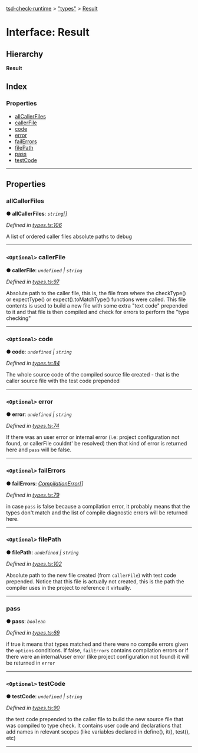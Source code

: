 [tsd-check-runtime](../README.md) > ["types"](../modules/_types_.md) > [Result](../interfaces/_types_.result.md)

# Interface: Result

## Hierarchy

**Result**

## Index

### Properties

* [allCallerFiles](_types_.result.md#allcallerfiles)
* [callerFile](_types_.result.md#callerfile)
* [code](_types_.result.md#code)
* [error](_types_.result.md#error)
* [failErrors](_types_.result.md#failerrors)
* [filePath](_types_.result.md#filepath)
* [pass](_types_.result.md#pass)
* [testCode](_types_.result.md#testcode)

---

## Properties

<a id="allcallerfiles"></a>

###  allCallerFiles

**● allCallerFiles**: *`string`[]*

*Defined in [types.ts:106](https://github.com/cancerberoSgx/tsd-check-runtime/blob/a00c97c/src/types.ts#L106)*

A list of ordered caller files absolute paths to debug

___
<a id="callerfile"></a>

### `<Optional>` callerFile

**● callerFile**: *`undefined` \| `string`*

*Defined in [types.ts:97](https://github.com/cancerberoSgx/tsd-check-runtime/blob/a00c97c/src/types.ts#L97)*

Absolute path to the caller file, this is, the file from where the checkType() or expectType() or expect().toMatchType() functions were called. This file contents is used to build a new file with some extra "text code" prepended to it and that file is then compiled and check for errors to perform the "type checking"

___
<a id="code"></a>

### `<Optional>` code

**● code**: *`undefined` \| `string`*

*Defined in [types.ts:84](https://github.com/cancerberoSgx/tsd-check-runtime/blob/a00c97c/src/types.ts#L84)*

The whole source code of the compiled source file created - that is the caller source file with the test code prepended

___
<a id="error"></a>

### `<Optional>` error

**● error**: *`undefined` \| `string`*

*Defined in [types.ts:74](https://github.com/cancerberoSgx/tsd-check-runtime/blob/a00c97c/src/types.ts#L74)*

If there was an user error or internal error (i.e: project configuration not found, or callerFile couldnt' be resolved) then that kind of error is returned here and `pass` will be false.

___
<a id="failerrors"></a>

### `<Optional>` failErrors

**● failErrors**: *[CompilationError](_types_.compilationerror.md)[]*

*Defined in [types.ts:79](https://github.com/cancerberoSgx/tsd-check-runtime/blob/a00c97c/src/types.ts#L79)*

in case `pass` is false because a compilation error, it probably means that the types don't match and the list of compile diagnostic errors will be returned here.

___
<a id="filepath"></a>

### `<Optional>` filePath

**● filePath**: *`undefined` \| `string`*

*Defined in [types.ts:102](https://github.com/cancerberoSgx/tsd-check-runtime/blob/a00c97c/src/types.ts#L102)*

Absolute path to the new file created (from `callerFile`) with test code prepended. Notice that this file is actually not created, this is the path the compiler uses in the project to reference it virtually.

___
<a id="pass"></a>

###  pass

**● pass**: *`boolean`*

*Defined in [types.ts:69](https://github.com/cancerberoSgx/tsd-check-runtime/blob/a00c97c/src/types.ts#L69)*

if true it means that types matched and there were no compile errors given the `options` conditions. If false, `failErrors` contains compilation errors or if there were an internal/user error (like project configuration not found) it will be returned in `error`

___
<a id="testcode"></a>

### `<Optional>` testCode

**● testCode**: *`undefined` \| `string`*

*Defined in [types.ts:90](https://github.com/cancerberoSgx/tsd-check-runtime/blob/a00c97c/src/types.ts#L90)*

the test code prepended to the caller file to build the new source file that was compiled to type check. It contains user code and declarations that add names in relevant scopes (like variables declared in define(), it(), test(), etc)

___

